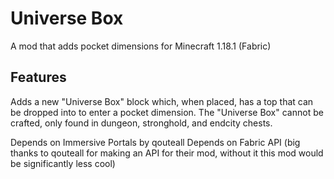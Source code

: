 # Universe Box
A mod that adds pocket dimensions for Minecraft 1.18.1 (Fabric)

## Features
Adds a new "Universe Box" block which, when placed, has a top that can be dropped into to enter a pocket dimension.
The "Universe Box" cannot be crafted, only found in dungeon, stronghold, and endcity chests.

Depends on Immersive Portals by qouteall
Depends on Fabric API
(big thanks to qouteall for making an API for their mod, without it this mod would be significantly less cool)
